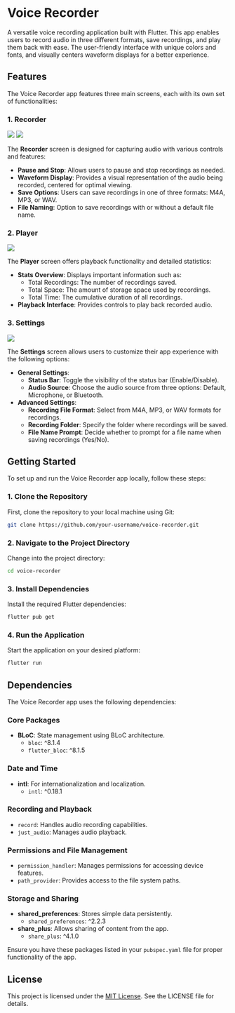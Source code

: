 
# Voice Recorder

A versatile voice recording application built with Flutter. This app enables users to record audio in three different formats, save recordings, and play them back with ease. The user-friendly interface with unique colors and fonts, and visually centers waveform displays for a better experience.

## Features

The Voice Recorder app features three main screens, each with its own set of functionalities:

### 1. Recorder

![](https://github.com/user-attachments/assets/360227f8-8ba4-406d-a4d1-943b9f7f10bd)
![](https://github.com/user-attachments/assets/8421d5ca-d582-4411-a517-586df1ba29e0)

The **Recorder** screen is designed for capturing audio with various controls and features:
- **Pause and Stop**: Allows users to pause and stop recordings as needed.
- **Waveform Display**: Provides a visual representation of the audio being recorded, centered for optimal viewing.
- **Save Options**: Users can save recordings in one of three formats: M4A, MP3, or WAV.
- **File Naming**: Option to save recordings with or without a default file name.

### 2. Player

![](https://github.com/user-attachments/assets/512a2655-60c1-4c21-a370-6672466af4fb)

The **Player** screen offers playback functionality and detailed statistics:
- **Stats Overview**: Displays important information such as:
  - Total Recordings: The number of recordings saved.
  - Total Space: The amount of storage space used by recordings.
  - Total Time: The cumulative duration of all recordings.
- **Playback Interface**: Provides controls to play back recorded audio.

### 3. Settings

![](https://github.com/user-attachments/assets/16806132-2a97-42c2-9acd-cf831fffbc0f)

The **Settings** screen allows users to customize their app experience with the following options:
- **General Settings**:
  - **Status Bar**: Toggle the visibility of the status bar (Enable/Disable).
  - **Audio Source**: Choose the audio source from three options: Default, Microphone, or Bluetooth.
- **Advanced Settings**:
  - **Recording File Format**: Select from M4A, MP3, or WAV formats for recordings.
  - **Recording Folder**: Specify the folder where recordings will be saved.
  - **File Name Prompt**: Decide whether to prompt for a file name when saving recordings (Yes/No).




## Getting Started

To set up and run the Voice Recorder app locally, follow these steps:

### 1. Clone the Repository

First, clone the repository to your local machine using Git:

```bash
git clone https://github.com/your-username/voice-recorder.git
```
    
### 2. Navigate to the Project Directory

Change into the project directory:

```bash
cd voice-recorder
```

### 3. Install Dependencies

Install the required Flutter dependencies:

```bash
flutter pub get
```

### 4. Run the Application

Start the application on your desired platform:

```bash
flutter run
```
## Dependencies

The Voice Recorder app uses the following dependencies:

### Core Packages

- **BLoC**: State management using BLoC architecture.
  - `bloc`: ^8.1.4
  - `flutter_bloc`: ^8.1.5

### Date and Time

- **intl**: For internationalization and localization.
  - `intl`: ^0.18.1

### Recording and Playback

- `record`: Handles audio recording capabilities.
- `just_audio`: Manages audio playback.

### Permissions and File Management

- `permission_handler`: Manages permissions for accessing device features.
- `path_provider`: Provides access to the file system paths.

### Storage and Sharing

- **shared_preferences**: Stores simple data persistently.
  - `shared_preferences`: ^2.2.3
- **share_plus**: Allows sharing of content from the app.
  - `share_plus`: ^4.1.0

Ensure you have these packages listed in your `pubspec.yaml` file for proper functionality of the app.




## License

This project is licensed under the [MIT License](https://choosealicense.com/licenses/mit/). See the LICENSE file for details.

